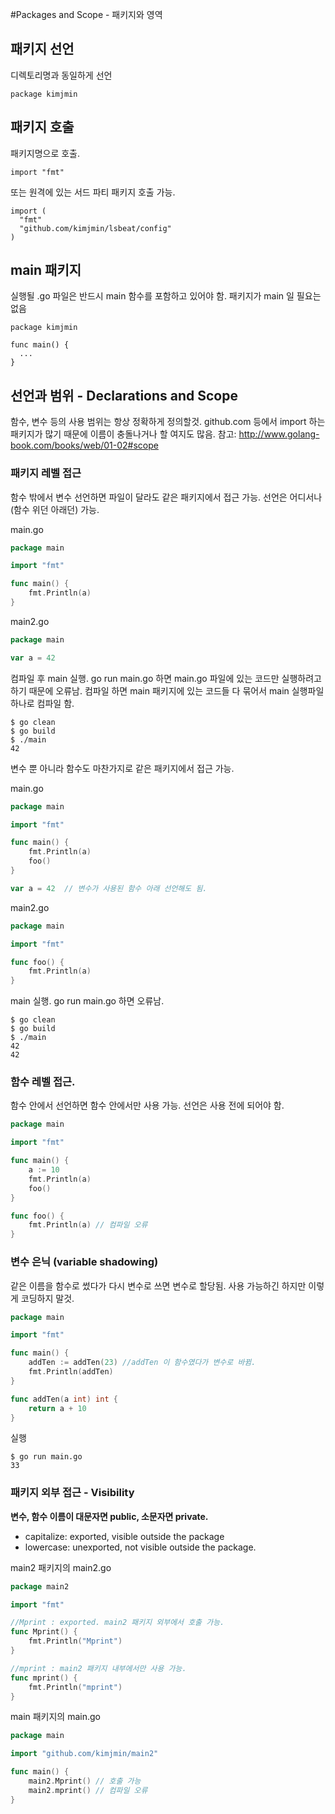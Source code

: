 #Packages and Scope - 패키지와 영역

## 패키지 선언
디렉토리명과 동일하게 선언
```
package kimjmin
```

## 패키지 호출
패키지명으로 호출.
```
import "fmt"
```
또는 원격에 있는 서드 파티 패키지 호출 가능.
```
import (
  "fmt"
  "github.com/kimjmin/lsbeat/config"
)
```

## main 패키지
실행될 .go 파일은 반드시 main 함수를 포함하고 있어야 함. 패키지가 main 일 필요는 없음
```
package kimjmin

func main() {
  ...
}
```

## 선언과 범위 - Declarations and Scope
함수, 변수 등의 사용 범위는 항상 정확하게 정의할것. github.com 등에서 import 하는 패키지가 많기 때문에 이름이 충돌나거나 할 여지도 많음.
참고: http://www.golang-book.com/books/web/01-02#scope 

### 패키지 레벨 접근
함수 밖에서 변수 선언하면 파일이 달라도 같은 패키지에서 접근 가능. 선언은 어디서나 (함수 위던 아래던) 가능.

main.go
```go
package main

import "fmt"

func main() {
	fmt.Println(a)
}
```

main2.go
```go
package main

var a = 42
```

컴파일 후 main 실행. go run main.go 하면 main.go 파일에 있는 코드만 실행하려고 하기 때문에 오류남. 컴파일 하면 main 패키지에 있는 코드들 다 묶어서 main 실행파일 하나로 컴파일 함.
```
$ go clean
$ go build
$ ./main
42
```

변수 뿐 아니라 함수도 마찬가지로 같은 패키지에서 접근 가능.

main.go
```go
package main

import "fmt"

func main() {
	fmt.Println(a)
	foo()
}

var a = 42  // 변수가 사용된 함수 아래 선언해도 됨.
```

main2.go
```go
package main

import "fmt"

func foo() {
	fmt.Println(a)
}
```

main 실행. go run main.go 하면 오류남.
```
$ go clean
$ go build
$ ./main
42
42
```

### 함수 레벨 접근.
함수 안에서 선언하면 함수 안에서만 사용 가능. 선언은 사용 전에 되어야 함.
```go
package main

import "fmt"

func main() {
	a := 10
	fmt.Println(a)
	foo()
}

func foo() {
	fmt.Println(a) // 컴파일 오류
}
```

### 변수 은닉 (variable shadowing)
같은 이름을 함수로 썼다가 다시 변수로 쓰면 변수로 할당됨. 사용 가능하긴 하지만 이렇게 코딩하지 말것.
```go
package main

import "fmt"

func main() {
	addTen := addTen(23) //addTen 이 함수였다가 변수로 바뀜.
	fmt.Println(addTen)
}

func addTen(a int) int {
	return a + 10
}
```

실행
```
$ go run main.go
33
```

### 패키지 외부 접근 - Visibility
**변수, 함수 이름이 대문자면 public, 소문자면 private.**
- capitalize: exported, visible outside the package
- lowercase: unexported, not visible outside the package.

main2 패키지의 main2.go
```go
package main2

import "fmt"

//Mprint : exported. main2 패키지 외부에서 호출 가능.
func Mprint() {
	fmt.Println("Mprint")
}

//mprint : main2 패키지 내부에서만 사용 가능.
func mprint() {
	fmt.Println("mprint")
}
```

main 패키지의 main.go
```go
package main

import "github.com/kimjmin/main2"

func main() {
	main2.Mprint() // 호출 가능
	main2.mprint() // 컴파일 오류
}
```

